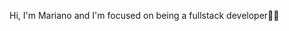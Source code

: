 Hi, I'm Mariano and I'm focused on being a fullstack developer👨‍💻

<!---
marianojhog86/marianojhog86 is a ✨ special ✨ repository because its `README.md` (this file) appears on your GitHub profile.
You can click the Preview link to take a look at your changes.
--->
